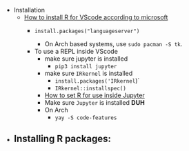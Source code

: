 - Installation
	- [How to install R for VScode according to microsoft](https://code.visualstudio.com/docs/languages/r)
		- ```
		  install.packages("languageserver")
		  ```
			- On Arch based systems, use `sudo pacman -S tk`.
		- To use a REPL inside VScode
			- make sure jupyter is installed
				- `pip3 install jupyter`
			- make sure `IRkernel` is installed
				- `install.packages('IRkernel`)`
				- `IRkernel::installspec()`
			- [How to set R for use inside Jupyter](https://stackoverflow.com/questions/56497422/using-jupyter-r-kernel-with-visual-studio-code)
			- Make sure `Jupyter` is installed **DUH**
			- On Arch
				- `yay -S code-features`
- Installing R packages:
	-